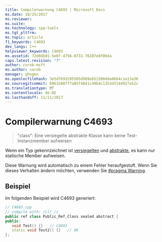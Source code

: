 ```yaml
---
title: Compilerwarnung C4693 | Microsoft Docs
ms.date: 10/25/2017
ms.reviewer: 
ms.suite: 
ms.technology: cpp-tools
ms.tgt_pltfrm: 
ms.topic: article
f1_keywords: C4693
dev_langs: C++
helpviewer_keywords: C4693
ms.assetid: 72d8db01-5e6f-4794-8731-76107e8f064a
caps.latest.revision: "7"
author: corob-msft
ms.author: corob
manager: ghogen
ms.openlocfilehash: 3e5d7b93295505d989e651500dda0664c1a13a36
ms.sourcegitcommit: 69632887f7a85f4841c49b4c1353d3144927a52c
ms.translationtype: MT
ms.contentlocale: de-DE
ms.lasthandoff: 11/11/2017
---
```

# <a name="compiler-warning-c4693"></a>Compilerwarnung C4693

> "class": Eine versiegelte abstrakte Klasse kann keine Test-Instanzmember aufweisen

Wenn ein Typ gekennzeichnet ist [versiegelten](../../windows/sealed-cpp-component-extensions.md) und [abstrakte](../../windows/abstract-cpp-component-extensions.md), es kann nur statische Member aufweisen.

Diese Warnung wird automatisch zu einem Fehler heraufgestuft. Wenn Sie dieses Verhalten ändern möchten, verwenden Sie [#pragma Warning](../../preprocessor/warning.md).

## <a name="example"></a>Beispiel

Im folgenden Beispiel wird C4693 generiert:

```cpp
// C4693.cpp
// compile with: /clr /c
public ref class Public_Ref_Class sealed abstract {
public:
   void Test() {}   // C4693
   static void Test2() {}   // OK
};
```